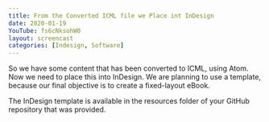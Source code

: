 ```yaml
---
title: From the Converted ICML file we Place int InDesign
date: 2020-01-19
YouTube: fs6cNksohW0
layout: screencast
categories: [Indesign, Software]
---
```


So we have some content that has been converted to ICML, using Atom. Now we need to place this into InDesign. We are planning to use a template, because our final objective is to create a fixed-layout eBook.

The InDesign template is available in the resources folder of your GitHub repository that was provided.

